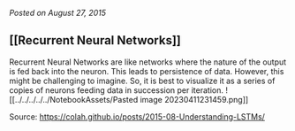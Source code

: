 *Posted on August 27, 2015*

## [[Recurrent Neural Networks]]

Recurrent Neural Networks are like networks where the nature of the output is fed back into the neuron. This leads to persistence of data. However, this might be challenging to imagine. So, it is best to visualize it as a series of copies of neurons feeding data in succession per iteration.
![[../../../../../NotebookAssets/Pasted image 20230411231459.png]]




Source: https://colah.github.io/posts/2015-08-Understanding-LSTMs/
